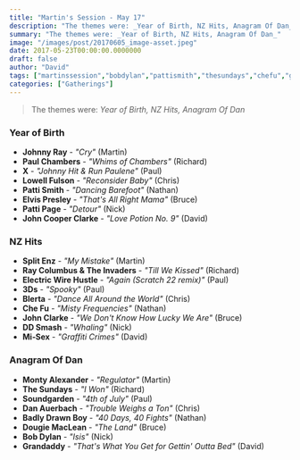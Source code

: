 ```yaml
---
title: "Martin's Session - May 17"
description: "The themes were: _Year of Birth, NZ Hits, Anagram Of Dan_"
summary: "The themes were: _Year of Birth, NZ Hits, Anagram Of Dan_"
image: "/images/post/20170605_image-asset.jpeg"
date: 2017-05-23T00:00:00.0000000
draft: false
author: "David"
tags: ["martinssession","bobdylan","pattismith","thesundays","chefu","grandaddy","the3ds","splitenz","elvispresley","dougiemaclean","johncooperclarke","x","blerta","mi‐sex","ddsmash","johnnyray","pattipage","johnclarke","raycolumbus","soundgarden","danauerbach","paulchambers","lowellfulson","badlydrawnboy","montyalexander","electricwirehustle"]
categories: ["Gatherings"]
---
```

> The themes were: _Year of Birth, NZ Hits, Anagram Of Dan_
### Year of Birth
- **Johnny Ray** - _"Cry"_ (Martin)
- **Paul Chambers** - _"Whims of Chambers"_ (Richard)
- **X** - _"Johnny Hit & Run Paulene"_ (Paul)
- **Lowell Fulson** - _"Reconsider Baby"_ (Chris)
- **Patti Smith** - _"Dancing Barefoot"_ (Nathan)
- **Elvis Presley** - _"That's All Right Mama"_ (Bruce)
- **Patti Page** - _"Detour"_ (Nick)
- **John Cooper Clarke** - _"Love Potion No. 9"_ (David)
### NZ Hits
- **Split Enz** - _"My Mistake"_ (Martin)
- **Ray Columbus & The Invaders** - _"Till We Kissed"_ (Richard)
- **Electric Wire Hustle** - _"Again (Scratch 22 remix)"_ (Paul)
- **3Ds** - _"Spooky"_ (Paul)
- **Blerta** - _"Dance All Around the World"_ (Chris)
- **Che Fu** - _"Misty Frequencies"_ (Nathan)
- **John Clarke** - _"We Don't Know How Lucky We Are"_ (Bruce)
- **DD Smash** - _"Whaling"_ (Nick)
- **Mi‐Sex** - _"Graffiti Crimes"_ (David)
### Anagram Of Dan
- **Monty Alexander** - _"Regulator"_ (Martin)
- **The Sundays** - _"I Won"_ (Richard)
- **Soundgarden** - _"4th of July"_ (Paul)
- **Dan Auerbach** - _"Trouble Weighs a Ton"_ (Chris)
- **Badly Drawn Boy** - _"40 Days, 40 Fights"_ (Nathan)
- **Dougie MacLean** - _"The Land"_ (Bruce)
- **Bob Dylan** - _"Isis"_ (Nick)
- **Grandaddy** - _"That's What You Get for Gettin' Outta Bed"_ (David)
